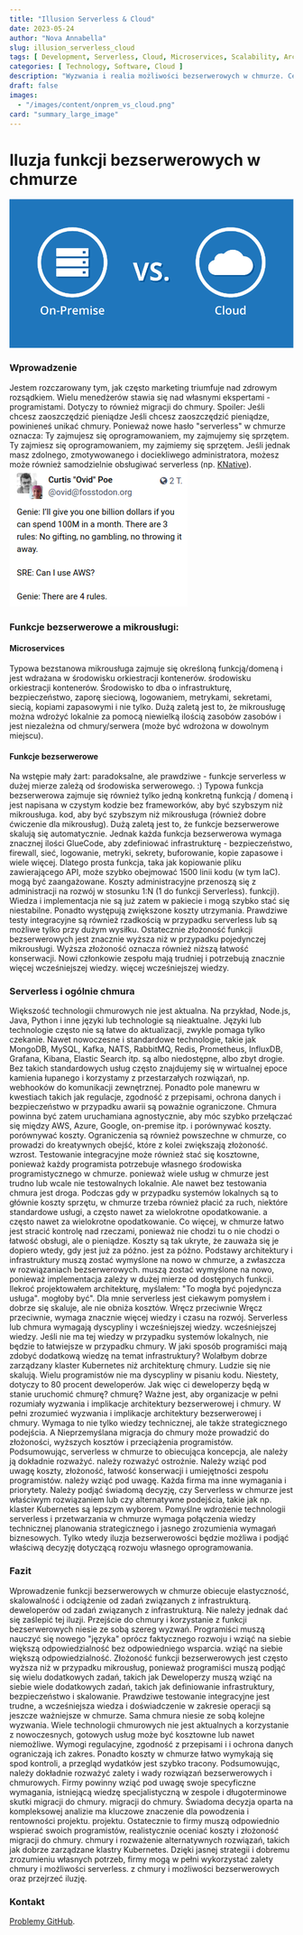 ```yaml
---
title: "Illusion Serverless & Cloud"
date: 2023-05-24
author: "Nova Annabella"
slug: illusion_serverless_cloud
tags: [ Development, Serverless, Cloud, Microservices, Scalability, Architecture, Infrastructure ]
categories: [ Technology, Software, Cloud ]
description: "Wyzwania i realia możliwości bezserwerowych w chmurze. Cenne spostrzeżenia dla firm rozważających migrację do chmury".
draft: false
images:
  - "/images/content/onprem_vs_cloud.png"
card: "summary_large_image"
---
```




# Iluzja funkcji bezserwerowych w chmurze

![aws_costs_twitter_1](/images/content/onprem_vs_cloud.png)

### Wprowadzenie

Jestem rozczarowany tym, jak często marketing triumfuje nad zdrowym rozsądkiem. Wielu menedżerów stawia się nad własnymi
ekspertami - programistami. Dotyczy to również migracji do chmury. Spoiler: Jeśli chcesz zaoszczędzić pieniądze Jeśli
chcesz zaoszczędzić pieniądze, powinieneś unikać chmury. Ponieważ nowe hasło "serverless" w chmurze oznacza: Ty
zajmujesz się oprogramowaniem, my zajmujemy się sprzętem. Ty zajmiesz się oprogramowaniem, my zajmiemy się sprzętem.
Jeśli jednak masz zdolnego, zmotywowanego i dociekliwego administratora, możesz może również samodzielnie obsługiwać
serverless (np. [KNative](https://knative.dev)). ![aws_costs_twitter_1](/images/content/aws_costs_twitter_1.png)

### Funkcje bezserwerowe a mikrousługi:



#### Microservices

Typowa bezstanowa mikrousługa zajmuje się określoną funkcją/domeną i jest wdrażana w środowisku orkiestracji kontenerów.
środowisku orkiestracji kontenerów. Środowisko to dba o infrastrukturę, bezpieczeństwo, zaporę sieciową, logowaniem,
metrykami, sekretami, siecią, kopiami zapasowymi i nie tylko. Dużą zaletą jest to, że mikrousługę można wdrożyć lokalnie
za pomocą niewielką ilością zasobów zasobów i jest niezależna od chmury/serwera (może być wdrożona w dowolnym miejscu).

#### Funkcje bezserwerowe

Na wstępie mały żart: paradoksalne, ale prawdziwe - funkcje serverless w dużej mierze zależą od środowiska serwerowego.
:) Typowa funkcja bezserwerowa zajmuje się również tylko jedną konkretną funkcją / domeną i jest napisana w czystym
kodzie bez frameworków, aby być szybszym niż mikrousługa. kod, aby być szybszym niż mikrousługa (również dobre ćwiczenie
dla mikrousług). Dużą zaletą jest to, że funkcje bezserwerowe skalują się automatycznie. Jednak każda funkcja
bezserwerowa wymaga znacznej ilości GlueCode, aby zdefiniować infrastrukturę - bezpieczeństwo, firewall, sieć,
logowanie, metryki, sekrety, buforowanie, kopie zapasowe i wiele więcej. Dlatego prosta funkcja, taka jak kopiowanie
pliku zawierającego API, może szybko obejmować 1500 linii kodu (w tym IaC). mogą być zaangażowane. Koszty
administracyjne przenoszą się z administracji na rozwój w stosunku 1:N (1 do funkcji Serverless). funkcji). Wiedza i
implementacja nie są już zatem w pakiecie i mogą szybko stać się niestabilne. Ponadto występują zwiększone koszty
utrzymania. Prawdziwe testy integracyjne są również rzadkością w przypadku serverless lub są możliwe tylko przy dużym
wysiłku. Ostatecznie złożoność funkcji bezserwerowych jest znacznie wyższa niż w przypadku pojedynczej mikrousługi.
Wyższa złożoność oznacza również niższą łatwość konserwacji. Nowi członkowie zespołu mają trudniej i potrzebują znacznie
więcej wcześniejszej wiedzy. więcej wcześniejszej wiedzy.

### Serverless i ogólnie chmura

Większość technologii chmurowych nie jest aktualna. Na przykład, Node.js, Java, Python i inne języki lub technologie są
nieaktualne. Języki lub technologie często nie są łatwe do aktualizacji, zwykle pomaga tylko czekanie. Nawet nowoczesne
i standardowe technologie, takie jak MongoDB, MySQL, Kafka, NATS, RabbitMQ, Redis, Prometheus, InfluxDB, Grafana,
Kibana, Elastic Search itp. są albo niedostępne, albo zbyt drogie. Bez takich standardowych usług często znajdujemy się
w wirtualnej epoce kamienia łupanego i korzystamy z przestarzałych rozwiązań, np. webhooków do komunikacji zewnętrznej.
Ponadto pole manewru w kwestiach takich jak regulacje, zgodność z przepisami, ochrona danych i bezpieczeństwo w
przypadku awarii są poważnie ograniczone. Chmura powinna być zatem uruchamiana agnostycznie, aby móc szybko przełączać
się między AWS, Azure, Google, on-premise itp. i porównywać koszty. porównywać koszty. Ograniczenia są również
powszechne w chmurze, co prowadzi do kreatywnych obejść, które z kolei zwiększają złożoność. wzrost. Testowanie
integracyjne może również stać się kosztowne, ponieważ każdy programista potrzebuje własnego środowiska
programistycznego w chmurze. ponieważ wiele usług w chmurze jest trudno lub wcale nie testowalnych lokalnie. Ale nawet
bez testowania chmura jest droga. Podczas gdy w przypadku systemów lokalnych są to głównie koszty sprzętu, w chmurze
trzeba również płacić za ruch, niektóre standardowe usługi, a często nawet za wielokrotne opodatkowanie. a często nawet
za wielokrotne opodatkowanie. Co więcej, w chmurze łatwo jest stracić kontrolę nad rzeczami, ponieważ nie chodzi tu o
nie chodzi o łatwość obsługi, ale o pieniądze. Koszty są tak ukryte, że zauważa się je dopiero wtedy, gdy jest już za
późno. jest za późno. Podstawy architektury i infrastruktury muszą zostać wymyślone na nowo w chmurze, a zwłaszcza w
rozwiązaniach bezserwerowych. muszą zostać wymyślone na nowo, ponieważ implementacja zależy w dużej mierze od dostępnych
funkcji. Ilekroć projektowałem architekturę, myślałem: "To mogła być pojedyncza usługa". mogłoby być". Dla mnie
serverless jest ciekawym pomysłem i dobrze się skaluje, ale nie obniża kosztów. Wręcz przeciwnie Wręcz przeciwnie,
wymaga znacznie więcej wiedzy i czasu na rozwój. Serverless lub chmura wymagają dyscypliny i wcześniejszej wiedzy.
wcześniejszej wiedzy. Jeśli nie ma tej wiedzy w przypadku systemów lokalnych, nie będzie to łatwiejsze w przypadku
chmury. W jaki sposób programiści mają zdobyć dodatkową wiedzę na temat infrastruktury? Wolałbym dobrze zarządzany
klaster Kubernetes niż architekturę chmury. Ludzie się nie skalują. Wielu programistów nie ma dyscypliny w pisaniu kodu.
Niestety, dotyczy to 80 procent deweloperów. Jak więc ci deweloperzy będą w stanie uruchomić chmurę? chmurę? Ważne
jest, aby organizacje w pełni rozumiały wyzwania i implikacje architektury bezserwerowej i chmury. W pełni zrozumieć
wyzwania i implikacje architektury bezserwerowej i chmury. Wymaga to nie tylko wiedzy technicznej, ale także
strategicznego podejścia. A Nieprzemyślana migracja do chmury może prowadzić do złożoności, wyższych kosztów i
przeciążenia programistów. Podsumowując, serverless w chmurze to obiecująca koncepcja, ale należy ją dokładnie
rozważyć. należy rozważyć ostrożnie. Należy wziąć pod uwagę koszty, złożoność, łatwość konserwacji i umiejętności
zespołu programistów. należy wziąć pod uwagę. Każda firma ma inne wymagania i priorytety. Należy podjąć świadomą
decyzję, czy Serverless w chmurze jest właściwym rozwiązaniem lub czy alternatywne podejścia, takie jak np. klaster
Kubernetes są lepszym wyborem. Pomyślne wdrożenie technologii serverless i przetwarzania w chmurze wymaga połączenia
wiedzy technicznej planowania strategicznego i jasnego zrozumienia wymagań biznesowych. Tylko wtedy iluzja
bezserwerowości będzie możliwa i podjąć właściwą decyzję dotyczącą rozwoju własnego oprogramowania.

### Fazit

Wprowadzenie funkcji bezserwerowych w chmurze obiecuje elastyczność, skalowalność i odciążenie od zadań związanych z
infrastrukturą. deweloperów od zadań związanych z infrastrukturą. Nie należy jednak dać się zaślepić tej iluzji.
Przejście do chmury i korzystanie z funkcji bezserwerowych niesie ze sobą szereg wyzwań. Programiści muszą nauczyć się
nowego "języka" oprócz faktycznego rozwoju i wziąć na siebie większą odpowiedzialność bez odpowiedniego wsparcia. wziąć
na siebie większą odpowiedzialność. Złożoność funkcji bezserwerowych jest często wyższa niż w przypadku mikrousług,
ponieważ programiści muszą podjąć się wielu dodatkowych zadań, takich jak Deweloperzy muszą wziąć na siebie wiele
dodatkowych zadań, takich jak definiowanie infrastruktury, bezpieczeństwo i skalowanie. Prawdziwe testowanie
integracyjne jest trudne, a wcześniejsza wiedza i doświadczenie w zakresie operacji są jeszcze ważniejsze w chmurze.
Sama chmura niesie ze sobą kolejne wyzwania. Wiele technologii chmurowych nie jest aktualnych a korzystanie z
nowoczesnych, gotowych usług może być kosztowne lub nawet niemożliwe. Wymogi regulacyjne, zgodność z przepisami i i
ochrona danych ograniczają ich zakres. Ponadto koszty w chmurze łatwo wymykają się spod kontroli, a przegląd wydatków
jest szybko tracony. Podsumowując, należy dokładnie rozważyć zalety i wady rozwiązań bezserwerowych i chmurowych. Firmy
powinny wziąć pod uwagę swoje specyficzne wymagania, istniejącą wiedzę specjalistyczną w zespole i długoterminowe skutki
migracji do chmury. migracji do chmury. Świadoma decyzja oparta na kompleksowej analizie ma kluczowe znaczenie dla
powodzenia i rentowności projektu. projektu. Ostatecznie to firmy muszą odpowiednio wspierać swoich programistów,
realistycznie oceniać koszty i złożoność migracji do chmury. chmury i rozważenie alternatywnych rozwiązań, takich jak
dobrze zarządzane klastry Kubernetes. Dzięki jasnej strategii i dobremu zrozumieniu własnych potrzeb, firmy mogą w pełni
wykorzystać zalety chmury i możliwości serverless. z chmury i możliwości bezserwerowych oraz przejrzeć iluzję.

### Kontakt

[Problemy GitHub](https://github.com/NovaAnnabella/the_unspoken/issues/new/choose).
